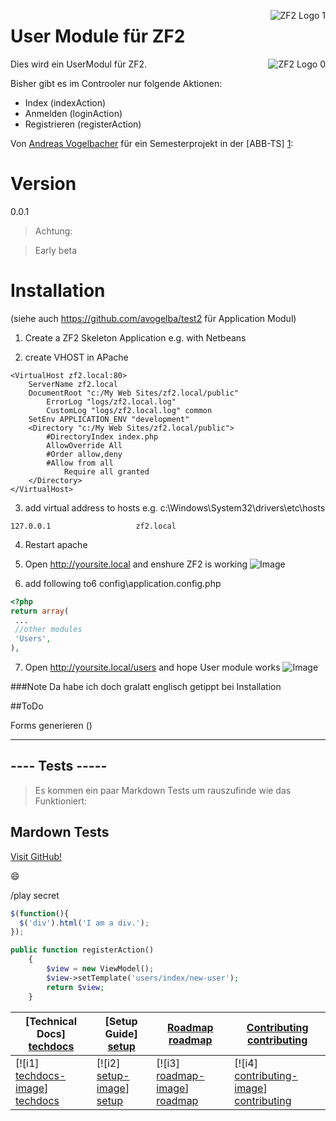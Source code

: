 ﻿<img src="http://framework.zend.com/images/head-bottom-picture.png"
 alt="ZF2 Logo 1" title="ZF2 User Module" align="right" />


# User Module für ZF2

<img src="https://packages.zendframework.com/docs/latest/manual/en/_static/zf2_logo.png"
 alt="ZF2 Logo 0" title="ZF2 User Module" align="right" />

Dies wird ein UserModul für ZF2.

Bisher gibt es im Controoler nur folgende Aktionen:

  - Index (indexAction)
  - Anmelden (loginAction)
  - Registrieren (registerAction)

Von [Andreas Vogelbacher] für ein Semesterprojekt in der [ABB-TS] [1]:

# Version
0.0.1

> Achtung:

> Early beta

# Installation

(siehe auch https://github.com/avogelba/test2 für Application Modul)

1. Create a ZF2 Skeleton Application
e.g. with Netbeans

2. create VHOST in APache
```
<VirtualHost zf2.local:80>
	ServerName zf2.local
	DocumentRoot "c:/My Web Sites/zf2.local/public"
    	ErrorLog "logs/zf2.local.log"
    	CustomLog "logs/zf2.local.log" common
	SetEnv APPLICATION_ENV "development"
	<Directory "c:/My Web Sites/zf2.local/public">
		#DirectoryIndex index.php
		AllowOverride All
		#Order allow,deny
		#Allow from all
	    	Require all granted
	</Directory>
</VirtualHost>
```

3. add virtual address to hosts
e.g. c:\Windows\System32\drivers\etc\hosts
```
127.0.0.1					zf2.local
```

4. Restart apache

5. Open
http://yoursite.local
and enshure ZF2 is working
![Image](https://github.com/avogelba/test/blob/master/ZF2_skeleton.jpg?raw=true)

6. add following to6
config\application.config.php
```php
<?php
return array(
 ...
 //other modules 
 'Users',
), 
```

7. Open
http://yoursite.local/users
and hope User module works
![Image](https://github.com/avogelba/test/blob/master/users.jpg?raw=true)

###Note
Da habe ich doch gralatt englisch getippt bei Installation

##ToDo

Forms generieren ()
___


## ---- Tests -----


> Es kommen ein paar Markdown Tests um rauszufinde wie das Funktioniert:

## Mardown Tests

[Visit GitHub!](www.github.com)

:smile:

/play secret

```javascript
$(function(){
  $('div').html('I am a div.');
});
```

```php
public function registerAction()
    {
        $view = new ViewModel();
        $view->setTemplate('users/index/new-user');
        return $view;
    }
```
| **[Technical Docs] [techdocs]**     | **[Setup Guide] [setup]**     | **[Roadmap] [roadmap]**           | **[Contributing] [contributing]**           |
|-------------------------------------|-------------------------------|-----------------------------------|---------------------------------------------|
| [![i1] [techdocs-image]] [techdocs] | [![i2] [setup-image]] [setup] | [![i3] [roadmap-image]] [roadmap] | [![i4] [contributing-image]] [contributing] |


[Andreas Vogelbacher]:nixda@willkeinspam.com
[1]:http://abbts.ch

[techdocs-image]: https://d3i6fms1cm1j0i.cloudfront.net/github/images/techdocs.png
[setup-image]: https://d3i6fms1cm1j0i.cloudfront.net/github/images/setup.png
[roadmap-image]: https://d3i6fms1cm1j0i.cloudfront.net/github/images/roadmap.png
[contributing-image]: https://d3i6fms1cm1j0i.cloudfront.net/github/images/contributing.png

[techdocs]: http://framework.zend.com/manual/2.3/en/user-guide/overview.html
[setup]: https://github.com/avogelba/test
[roadmap]: https://github.com/avogelba/test
[contributing]: https://github.com/avogelba/test


